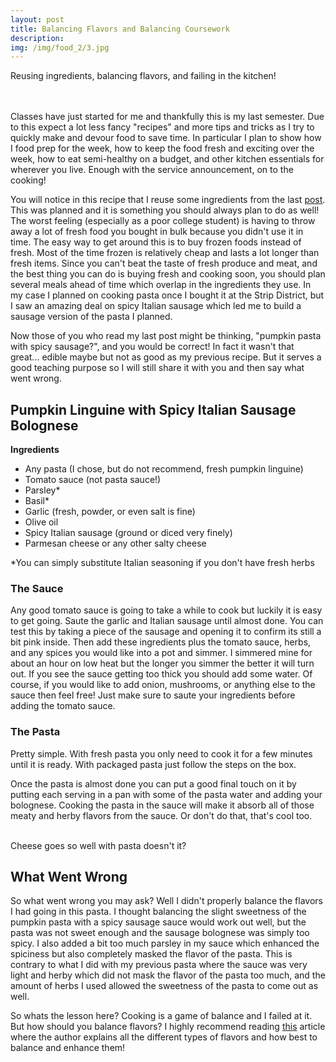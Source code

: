 ```yaml
---
layout: post
title: Balancing Flavors and Balancing Coursework
description:
img: /img/food_2/3.jpg
---
```


<div class="img_row">
	<img class="col three" src="{{ site.baseurl }}/img/food_2/3.jpg" alt="" title="example image"/>
</div>
<div class="col three caption">
	Reusing ingredients, balancing flavors, and failing in the kitchen!
</div>
<br>
<br>

Classes have just started for me and thankfully this is my last semester. Due to this expect a lot less fancy "recipes" and more tips and tricks as I try to quickly make and devour food to save time. In particular I plan to show how I food prep for the week, how to keep the food fresh and exciting over the week, how to eat semi-healthy on a budget, and other kitchen essentials for wherever you live. Enough with the service announcement, on to the cooking!

You will notice in this recipe that I reuse some ingredients from the last [post](../1_project). This was planned and it is something you should always plan to do as well! The worst feeling (especially as a poor college student) is having to throw away a lot of fresh food you bought in bulk because you didn't use it in time. The easy way to get around this is to buy frozen foods instead of fresh. Most of the time frozen is relatively cheap and lasts a lot longer than fresh items. Since you can't beat the taste of fresh produce and meat, and the best thing you can do is buying fresh and cooking soon, you should plan several meals ahead of time which overlap in the ingredients they use. In my case I planned on cooking pasta once I bought it at the Strip District, but I saw an amazing deal on spicy Italian sausage which led me to build a sausage version of the pasta I planned.

Now those of you who read my last post might be thinking, "pumpkin pasta with spicy sausage?", and you would be correct! In fact it wasn't that great... edible maybe but not as good as my previous recipe. But it serves a good teaching purpose so I will still share it with you and then say what went wrong.

## Pumpkin Linguine with Spicy Italian Sausage Bolognese

**Ingredients**

- Any pasta (I chose, but do not recommend, fresh pumpkin linguine)
- Tomato sauce (not pasta sauce!)
- Parsley*
- Basil*
- Garlic (fresh, powder, or even salt is fine)
- Olive oil
- Spicy Italian sausage (ground or diced very finely)
- Parmesan cheese or any other salty cheese

*You can simply substitute Italian seasoning if you don't have fresh herbs

### **The Sauce**
Any good tomato sauce is going to take a while to cook but luckily it is easy to get going. Saute the garlic and Italian sausage until almost done. You can test this by taking a piece of the sausage and opening it to confirm its still a bit pink inside. Then add these ingredients plus the tomato sauce, herbs, and any spices you would like into a pot and simmer. I simmered mine for about an hour on low heat but the longer you simmer the better it will turn out. If you see the sauce getting too thick you should add some water. Of course, if you would like to add onion, mushrooms, or anything else to the sauce then feel free! Just make sure to saute your ingredients before adding the tomato sauce.

### **The Pasta**
Pretty simple. With fresh pasta you only need to cook it for a few minutes until it is ready. With packaged pasta just follow the steps on the box.

Once the pasta is almost done you can put a good final touch on it by putting each serving in a pan with some of the pasta water and adding your bolognese. Cooking the pasta in the sauce will make it absorb all of those meaty and herby flavors from the sauce. Or don't do that, that's cool too.

<div class="img_row">
	<img class="col one" src="{{ site.baseurl }}/img/food_2/1.jpg" alt="" title="example image"/>
	<img class="col one" src="{{ site.baseurl }}/img/food_2/2.jpg" alt="" title="example image"/>
	<img class="col one" src="{{ site.baseurl }}/img/food_2/5.jpg" alt="" title="example image"/>
</div>
<div class="col three caption">
	Cheese goes so well with pasta doesn't it?
</div>

## What Went Wrong
So what went wrong you may ask? Well I didn't properly balance the flavors I had going in this pasta. I thought balancing the slight sweetness of the pumpkin pasta with a spicy sausage sauce would work out well, but the pasta was not sweet enough and the sausage bolognese was simply too spicy. I also added a bit too much parsley in my sauce which enhanced the spiciness but also completely masked the flavor of the pasta. This is contrary to what I did with my previous pasta where the sauce was very light and herby which did not mask the flavor of the pasta too much, and the amount of herbs I used allowed the sweetness of the pasta to come out as well.

So whats the lesson here? Cooking is a game of balance and I failed at it. But how should you balance flavors? I highly recommend reading [this](http://www.cooksmarts.com/articles/study-flavor-profiles/) article where the author explains all the different types of flavors and how best to balance and enhance them!
